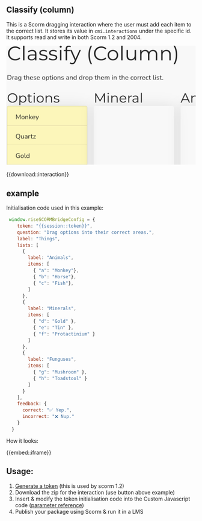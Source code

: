 ## Classify (column)

This is a Scorm dragging interaction where the user must add each item to the correct list. It stores its value in `cmi.interactions` under the specific id. It supports read and write in both Scorm 1.2 and 2004.

<small>![Example](./thumb.jpg)</small>

{{download::interaction}}

## example

Initialisation code used in this example:

```js
 window.riseSCORMBridgeConfig = {
    token: "{{session::token}}",
    question: "Drag options into their correct areas.",
    label: "Things",
    lists: [
      {
        label: "Animals",
        items: [
          { "a": "Monkey"},
          { "b": "Horse"},
          { "c": "Fish"},
        ]
      },
      {
        label: "Minerals",
        items: [
          { "d": "Gold" },
          { "e": "Tin" },
          { "f": "Protactinium" }
        ]
      },
      {
        label: "Funguses",
        items: [
          { "g": "Mushroom" },
          { "h": "Toadstool" }
        ]
      }
    ],
    feedback: {
      correct: "✅ Yep.",
      incorrect: "❌ Nup."
    }
  }
```

How it looks:

{{embed::iframe}}

## Usage:

1. [Generate a token](/article/token) (this is used by scorm 1.2)
2. Download the zip for the interaction (use button above example)
3. Insert & modify the token initialisation code into the Custom Javascript code ([parameter reference](/articles/token/4))
4. Publish your package using Scorm & run it in a LMS


